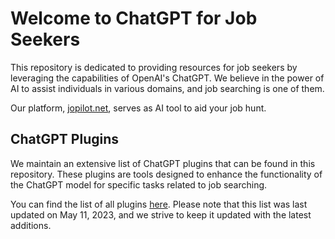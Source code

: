 # Welcome to ChatGPT for Job Seekers

This repository is dedicated to providing resources for job seekers by leveraging the capabilities of OpenAI's ChatGPT. We believe in the power of AI to assist individuals in various domains, and job searching is one of them. 

Our platform, [jopilot.net](https://jopilot.net/), serves as AI tool to aid your job hunt.

## ChatGPT Plugins

We maintain an extensive list of ChatGPT plugins that can be found in this repository. These plugins are tools designed to enhance the functionality of the ChatGPT model for specific tasks related to job searching.

You can find the list of all plugins [here](https://github.com/jopilot-net/jopilot-4-job-seekers/blob/main/chatgpt-pluginc.csv). Please note that this list was last updated on May 11, 2023, and we strive to keep it updated with the latest additions.
